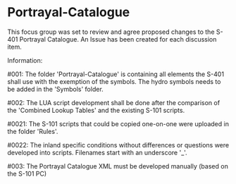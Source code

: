 # Portrayal-Catalogue
This focus group was set to review and agree proposed changes to the S-401 Portrayal Catalogue. An Issue has been created for each discussion item. 

Information:

#001:  The folder 'Portrayal-Catalogue' is containing all elements the S-401 shall use with the exemption of the symbols. The hydro symbols needs to be added in the 'Symbols' folder.

#002:  The LUA script development shall be done after the comparison of the 'Combined Lookup Tables' and the existing S-101 scripts.

#0021:  The S-101 scripts that could be copied one-on-one were uploaded in the folder 'Rules'.

#0022:  The inland specific conditions without differences or questions were developed into scripts. Filenames start with an underscore '_'.

#003:  The Portrayal Catalogue XML must be developed manually (based on the S-101 PC)

